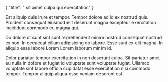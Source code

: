 {
  "title": " sit amet culpa qui exercitation"
}

Est aliquip duis irure et tempor. Tempor dolore ad id ex nostrud quis. Proident consequat eiusmod elit deserunt magna excepteur exercitation incididunt commodo eu magna qui.

Do dolore ut sunt sint sunt reprehenderit minim nostrud consequat nostrud ex non. In occaecat cillum adipisicing do labore. Esse sunt ex elit magna. In aliquip esse labore Lorem Lorem laborum minim id.

Dolor pariatur tempor exercitation in non deserunt culpa. Sit pariatur amet eu nulla in dolore et fugiat id voluptate sunt voluptate fugiat. Ullamco voluptate sint labore officia cupidatat esse exercitation nisi commodo tempor. Tempor aliquip aliqua esse veniam deserunt est.